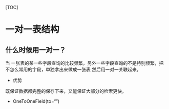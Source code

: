 [TOC]

# 一对一表结构

## 什么时候用一对一？

当 一张表的某一些字段查询的比较频繁，另外一些字段查询的不是特别频繁，把不怎么常用的字段，单独拿出来做成一张表 然后用一对一关联起来。

- 优势

既保证数据都完整的保存下来，又能保证大部分的检索更快。

- OneToOneField(to=“”)

